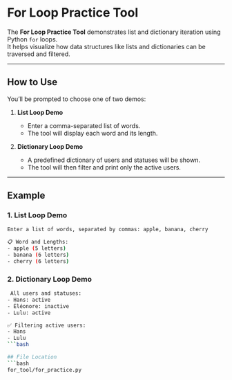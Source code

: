 # For Loop Practice Tool

The **For Loop Practice Tool** demonstrates list and dictionary iteration using Python `for` loops.  
It helps visualize how data structures like lists and dictionaries can be traversed and filtered.

---

## How to Use

You’ll be prompted to choose one of two demos:

1. **List Loop Demo**  
   - Enter a comma-separated list of words.  
   - The tool will display each word and its length.

2. **Dictionary Loop Demo**  
   - A predefined dictionary of users and statuses will be shown.  
   - The tool will then filter and print only the active users.

---

## Example

### 1. List Loop Demo

```bash
Enter a list of words, separated by commas: apple, banana, cherry

📋 Word and Lengths:
- apple (5 letters)
- banana (6 letters)
- cherry (6 letters)
```

### 2. Dictionary Loop Demo
```bash
 All users and statuses:
- Hans: active
- Éléonore: inactive
- Lulu: active

✅ Filtering active users:
- Hans
- Lulu
```bash

## File Location
```bash
for_tool/for_practice.py
```
